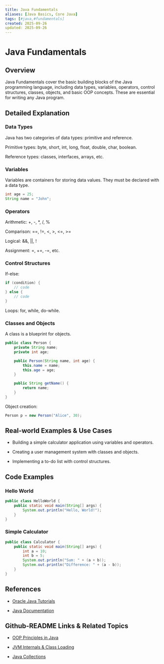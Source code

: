 ```yaml
---
title: Java Fundamentals
aliases: [Java Basics, Core Java]
tags: [#java,#fundamentals]
created: 2025-09-26
updated: 2025-09-26
---
```


# Java Fundamentals

## Overview

Java Fundamentals cover the basic building blocks of the Java programming language, including data types, variables, operators, control structures, classes, objects, and basic OOP concepts. These are essential for writing any Java program.

## Detailed Explanation

### Data Types

Java has two categories of data types: primitive and reference.

Primitive types: byte, short, int, long, float, double, char, boolean.

Reference types: classes, interfaces, arrays, etc.

### Variables

Variables are containers for storing data values. They must be declared with a data type.

```java
int age = 25;
String name = "John";
```

### Operators

Arithmetic: +, -, *, /, %

Comparison: ==, !=, <, >, <=, >=

Logical: &&, ||, !

Assignment: =, +=, -=, etc.

### Control Structures

If-else:

```java
if (condition) {
    // code
} else {
    // code
}
```

Loops: for, while, do-while.

### Classes and Objects

A class is a blueprint for objects.

```java
public class Person {
    private String name;
    private int age;

    public Person(String name, int age) {
        this.name = name;
        this.age = age;
    }

    public String getName() {
        return name;
    }
}
```

Object creation:

```java
Person p = new Person("Alice", 30);
```

## Real-world Examples & Use Cases

- Building a simple calculator application using variables and operators.

- Creating a user management system with classes and objects.

- Implementing a to-do list with control structures.

## Code Examples

### Hello World

```java
public class HelloWorld {
    public static void main(String[] args) {
        System.out.println("Hello, World!");
    }
}
```

### Simple Calculator

```java
public class Calculator {
    public static void main(String[] args) {
        int a = 10;
        int b = 5;
        System.out.println("Sum: " + (a + b));
        System.out.println("Difference: " + (a - b));
    }
}
```

## References

- [Oracle Java Tutorials](https://docs.oracle.com/javase/tutorial/)

- [Java Documentation](https://docs.oracle.com/en/java/)

## Github-README Links & Related Topics

- [OOP Principles in Java](../oop-principles-in-java/README.md)

- [JVM Internals & Class Loading](../jvm-internals-and-class-loading/README.md)

- [Java Collections](../java-collections/README.md)
